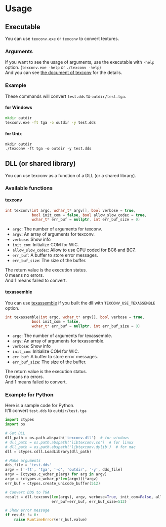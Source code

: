 # Usage

## Executable
You can use `texconv.exe` or `texconv` to convert textures.  

### Arguments

If you want to see the usage of arguments, use the executable with `-help` option. (`texconv.exe -help` or `./texconv -help`)  
And you can see [the document of texconv](https://github.com/microsoft/DirectXTex/wiki/Texconv) for the details.  

### Example

These commands will convert `test.dds` to `outdir/test.tga`.

#### for Windows

```bat
mkdir outdir
texconv.exe -ft tga -o outdir -y test.dds
```

#### for Unix

```shell
mkdir outdir
./texconv -ft tga -o outdir -y test.dds
```

## DLL (or shared library)
You can use texconv as a function of a DLL (or a shared library).

### Available functions

#### texconv
```c++
int texconv(int argc, wchar_t* argv[], bool verbose = true,
            bool init_com = false, bool allow_slow_codec = true,
            wchar_t* err_buf = nullptr, int err_buf_size = 0)
```

-   `argc`: The number of arguments for texconv.
-   `argv`: An array of arguments for texconv.
-   `verbose`: Show info
-   `init_com`: Initialize COM for WIC.
-   `allow_slow_codec`: Allow to use CPU coded for BC6 and BC7.
-   `err_buf`: A buffer to store error messages.
-   `err_buf_size`: The size of the buffer.

The return value is the execution status.  
0 means no errors.  
And 1 means failed to convert.  

#### texassemble

You can use [texassemble](https://github.com/microsoft/DirectXTex/wiki/Texassemble) if you built the dll with `TEXCONV_USE_TEXASSEMBLE` option.

```c++
int texassemble(int argc, wchar_t* argv[], bool verbose = true,
            bool init_com = false,
            wchar_t* err_buf = nullptr, int err_buf_size = 0)
```

-   `argc`: The number of arguments for texassemble.
-   `argv`: An array of arguments for texassemble.
-   `verbose`: Show info
-   `init_com`: Initialize COM for WIC.
-   `err_buf`: A buffer to store error messages.
-   `err_buf_size`: The size of the buffer.

The return value is the execution status.  
0 means no errors.  
And 1 means failed to convert.  

### Example for Python

Here is a sample code for Python.  
It'll convert `test.dds` to `outdir/test.tga`  

```python
import ctypes
import os

# Get DLL
dll_path = os.path.abspath('texconv.dll')  # for windows
# dll_path = os.path.abspath('libtexconv.so')  # for linux
# dll_path = os.path.abspath('libtexconv.dylib')  # for mac
dll = ctypes.cdll.LoadLibrary(dll_path)

# Make arguments
dds_file = 'test.dds'
argv = ['-ft', 'tga', '-o', 'outdir', '-y', dds_file]
argv = [ctypes.c_wchar_p(arg) for arg in argv]
argv = (ctypes.c_wchar_p*len(argv))(*argv)
err_buf = ctypes.create_unicode_buffer(512)

# Convert DDS to TGA
result = dll.texconv(len(argv), argv, verbose=True, init_com=False, allow_slow_codec=False,
                     err_buf=err_buf, err_buf_size=512)

# Show error message
if result != 0:
    raise RuntimeError(err_buf.value)
```
